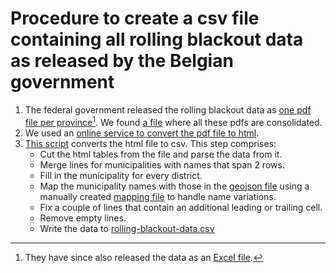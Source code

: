 # Procedure to create a csv file containing all rolling blackout data as released by the Belgian government

1. The federal government released the rolling blackout data as [one pdf file per province](http://economie.fgov.be/nl/consument/Energie/Energiebevoorradingszekerheid/Crisisbeleid/elektriciteit/afschakeling/afschakelplan/kaart/)[^1].  We found [a file](https://docs.google.com/file/d/0B6xwmzsHL_Y-UWN1cDhVR29JSzQ/edit) where all these pdfs are consolidated.
2. We used an [online service to convert the pdf file to html](http://www.htmlpublish.com/convert-pdf-to-html/).
3. [This script](../../scripts/convert_to_csv.py) converts the html file to csv. This step comprises:
    * Cut the html tables from the file and parse the data from it.
    * Merge lines for municipalities with names that span 2 rows.
    * Fill in the municipality for every district.
    * Map the municipality names with those in the [geojson file](../geospatial/municipalities-belgium.geojson) using a manually created [mapping file](municipalities-to-map.csv) to handle name variations.
    * Fix a couple of lines that contain an additional leading or trailing cell.
    * Remove empty lines.
    * Write the data to [rolling-blackout-data.csv](rolling-blackout-data.csv)

[^1]: They have since also released the data as an [Excel file](http://economie.fgov.be/nl/binaries/delestage_par_province_afschakeling_per_provincie_tcm325-254823.xls).

